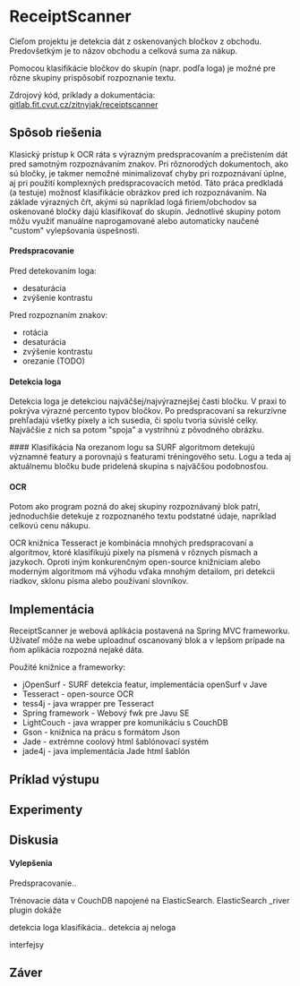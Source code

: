 ReceiptScanner
==============

Cieľom projektu je detekcia dát z oskenovaných bločkov z obchodu. Predovšetkým je to názov obchodu a celková suma za nákup. 

Pomocou klasifikácie bločkov do skupín (napr. podľa loga) je možné pre rôzne skupiny prispôsobiť rozpoznanie textu.

Zdrojový kód, príklady a dokumentácia: [gitlab.fit.cvut.cz/zitnyjak/receiptscanner](https://gitlab.fit.cvut.cz/zitnyjak/receiptscanner/)

Spôsob riešenia
---------------

Klasický prístup k OCR ráta s výrazným predspracovaním a prečistením dát pred samotným rozpoznávaním znakov. Pri rôznorodých dokumentoch, ako sú bločky, je takmer nemožné minimalizovať chyby pri rozpoznávaní úplne, aj pri použití komplexných predspracovacích metód. Táto práca predkladá (a testuje) možnosť klasifikácie obrázkov pred ich rozpoznávaním. Na základe výrazných čŕt, akými sú napríklad logá firiem/obchodov sa oskenované bločky dajú klasifikovať do skupín. Jednotlivé skupiny potom môžu využiť manuálne naprogamované alebo automaticky naučené "custom" vylepšovania úspešnosti.

#### Predspracovanie
Pred detekovaním loga:

   - desaturácia
   - zvýšenie kontrastu
    
Pred rozpoznaním znakov:

   - rotácia
   - desaturácia
   - zvýšenie kontrastu
   - orezanie (TODO)

#### Detekcia loga
Detekcia loga je detekciou najväčšej/najvýraznejšej časti bločku. V praxi to pokrýva výrazné percento typov bločkov. Po predspracovaní sa rekurzívne prehľadajú všetky pixely a ich susedia, či spolu tvoria súvislé celky. Najväčšie z nich sa potom "spoja" a vystrihnú z pôvodného obrázku.

#### Klasifikácia
Na orezanom logu sa SURF algoritmom detekujú významné featury a porovnajú s featurami tréningového setu. Logu a teda aj aktuálnemu bločku bude pridelená skupina s najväčšou podobnosťou.

#### OCR
Potom ako program pozná do akej skupiny rozpoznávaný blok patrí, jednoduchšie detekuje z rozpoznaného textu podstatné údaje, napríklad celkovú cenu nákupu.

OCR knižnica Tesseract je kombinácia mnohých predspracovaní a algoritmov, ktoré klasifikujú pixely na písmená v rôznych písmach a jazykoch. Oproti iným konkurenčným open-source knižniciam alebo moderným algoritmom má výhodu vďaka mnohým detailom, pri detekcii riadkov, sklonu písma alebo používaní slovníkov.

Implementácia
---------------

ReceiptScanner je webová aplikácia postavená na Spring MVC frameworku.
Užívateľ môže na webe uploadnuť oscanovaný blok a v lepšom prípade na ňom aplikácia rozpozná nejaké dáta.

Použité knižnice a frameworky:

   - jOpenSurf - SURF detekcia featur, implementácia openSurf v Jave
   - Tesseract - open-source OCR
   - tess4j - java wrapper pre Tesseract
   - Spring framework - Webový fwk pre Javu SE
   - LightCouch - java wrapper pre komunikáciu s CouchDB
   - Gson - knižnica na prácu s formátom Json
   - Jade - extrémne coolový html šablónovací systém
   - jade4j - java implementácia Jade html šablón


Príklad výstupu
---------------


Experimenty
--------------


Diskusia
--------------

#### Vylepšenia

Predspracovanie..

Trénovacie dáta v CouchDB napojené na ElasticSearch. ElasticSearch _river plugin dokáže

detekcia loga klasifikácia.. detekcia aj neloga

interfejsy

Záver
--------------